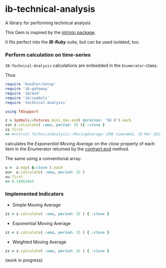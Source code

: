 # ib-technical-analysis
A library for performing technical analysis

This Gem is inspired by the [intrinio package](https://github.com/intrinio/technical-analysis).

It fits perfect into the **_IB-Ruby_** suite, but can be used isolated, too.

### Perform calculation on time-series


`IB-Technical-Analysis` calculations are embedded in the `Enumerator`-class.

Thus
```ruby
require 'bundler/setup'
require 'ib-gateway'
require 'ib/eod'
require 'ib/symbols'
require 'technical-analysis'

using TASupport

z = Symbols::Futures.mini_dax.eod( duration: '50 d').each
zz= z.calculate( :ema, period: 15 ){ :close }
zz.first
=> #<struct TechnicalAnalysis::MovingAverage::EMA time=Wed, 10 Mar 2021, value=0.149524e5> 

```
calculates the _Exponential Moving Average_ on the _close_ property of each item in the 
Enumerator returned by the [contract.eod](https://ib-ruby.github.io/ib-doc/Historical_data.html) method.

The same using a conventional array:
```ruby
u =  z.map( &:close ).each
uu=  u.calculate( :ema, period: 15 ) 
uu.first
=> 0.149524e5 
```


### Implemented Indicators

* Simple Moving Average                   
```ruby
zz = z.calculate( :sma, period: 15 ) { :close }
```
* Exponential Moving Average
```ruby
zz = z.calculate( :ema, period: 15 ) { :close }
```
* Weighted Moving Average
```ruby
zz = z.calculate( :wma, period: 15 ) { :close }
```




(work in progress)



